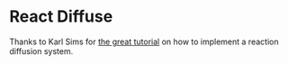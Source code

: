 # React Diffuse

Thanks to Karl Sims for [the great tutorial](http://www.karlsims.com/rd.html) on how to implement a reaction diffusion system.
